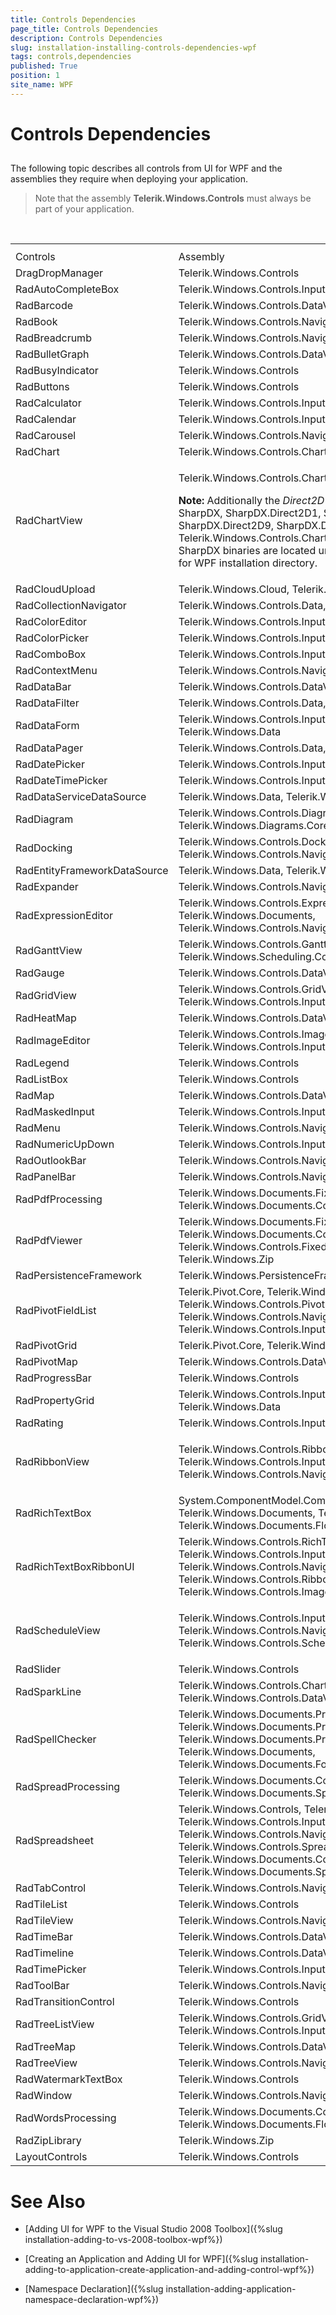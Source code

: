 ```yaml
---
title: Controls Dependencies
page_title: Controls Dependencies
description: Controls Dependencies
slug: installation-installing-controls-dependencies-wpf
tags: controls,dependencies
published: True
position: 1
site_name: WPF
---
```


# Controls Dependencies



## 

The following topic describes all controls from UI for WPF and the assemblies they require when deploying your application.

>Note that the assembly __Telerik.Windows.Controls__ must always be part of your application.
          
<table> <th><tr><td>Controls</td><td>Assembly</td></tr></th><tr><td>DragDropManager</td><td>Telerik.Windows.Controls</td></tr><tr><td>RadAutoCompleteBox</td><td>Telerik.Windows.Controls.Input</td></tr><tr><td>RadBarcode</td><td>Telerik.Windows.Controls.DataVisualization, Telerik.Windows.Data</td></tr><tr><td>RadBook</td><td>Telerik.Windows.Controls.Navigation</td></tr><tr><td>RadBreadcrumb</td><td>Telerik.Windows.Controls.Navigation, Telerik.Windows.Data</td></tr><tr><td> RadBulletGraph</td><td>Telerik.Windows.Controls.DataVisualization, Telerik.Windows.Data</td></tr><tr><td>RadBusyIndicator</td><td>Telerik.Windows.Controls</td></tr><tr><td>RadButtons</td><td>Telerik.Windows.Controls</td></tr><tr><td>RadCalculator</td><td>Telerik.Windows.Controls.Input</td></tr><tr><td>RadCalendar</td><td>Telerik.Windows.Controls.Input</td></tr><tr><td>RadCarousel</td><td>Telerik.Windows.Controls.Navigation, Telerik.Windows.Data</td></tr><tr><td>RadChart</td><td>Telerik.Windows.Controls.Charting</td></tr><tr><td>RadChartView</td><td>

Telerik.Windows.Controls.Chart, Telerik.Windows.Data
              

<b>Note:</b> Additionally the <i>Direct2D Rendering</i> feature requires the SharpDX, SharpDX.Direct2D1, SharpDX.Direct2D10, SharpDX.Direct2D9, SharpDX.DXGI and Telerik.Windows.Controls.Chart.Direct2D assemblies. The SharpDX binaries are located under the SharpDX folder in the UI for WPF installation directory.
              </td></tr><tr><td>RadCloudUpload</td><td>Telerik.Windows.Cloud, Telerik.Windows.Cloud.Controls</td></tr><tr><td>RadCollectionNavigator</td><td>
              Telerik.Windows.Controls.Data, Telerik.Windows.Data
            </td></tr><tr><td>RadColorEditor</td><td>Telerik.Windows.Controls.Input</td></tr><tr><td>RadColorPicker</td><td>Telerik.Windows.Controls.Input</td></tr><tr><td>RadComboBox</td><td>Telerik.Windows.Controls.Input</td></tr><tr><td>RadContextMenu</td><td>Telerik.Windows.Controls.Navigation</td></tr><tr><td>RadDataBar</td><td>Telerik.Windows.Controls.DataVisualization, Telerik.Windows.Data</td></tr><tr><td>RadDataFilter</td><td>Telerik.Windows.Controls.Data, Telerik.Windows.Data</td></tr><tr><td>RadDataForm</td><td>Telerik.Windows.Controls.Input, Telerik.Windows.Controls.Data, Telerik.Windows.Data</td></tr><tr><td>RadDataPager</td><td>Telerik.Windows.Controls.Data, Telerik.Windows.Data</td></tr><tr><td>RadDatePicker</td><td>Telerik.Windows.Controls.Input</td></tr><tr><td>RadDateTimePicker</td><td>Telerik.Windows.Controls.Input</td></tr><tr><td>RadDataServiceDataSource</td><td>Telerik.Windows.Data, Telerik.Windows.Controls.DataServices</td></tr><tr><td>RadDiagram</td><td>Telerik.Windows.Controls.Diagrams, Telerik.Windows.Diagrams.Core</td></tr><tr><td>RadDocking</td><td>Telerik.Windows.Controls.Docking, Telerik.Windows.Controls.Navigation, Telerik.Windows.Data</td></tr><tr><td>RadEntityFrameworkDataSource</td><td>Telerik.Windows.Data, Telerik.Windows.Controls.EntityFramework</td></tr><tr><td>RadExpander</td><td>Telerik.Windows.Controls.Navigation, Telerik.Windows.Data</td></tr><tr><td>RadExpressionEditor</td><td>Telerik.Windows.Controls.Expressions, Telerik.Windows.Data, Telerik.Windows.Documents, Telerik.Windows.Controls.Navigation</td></tr><tr><td>RadGanttView</td><td>Telerik.Windows.Controls.GanttView, Telerik.Windows.Scheduling.Core</td></tr><tr><td>RadGauge</td><td>Telerik.Windows.Controls.DataVisualization, Telerik.Windows.Data</td></tr><tr><td>RadGridView</td><td>Telerik.Windows.Controls.GridView, Telerik.Windows.Data, Telerik.Windows.Controls.Input</td></tr><tr><td>RadHeatMap</td><td>Telerik.Windows.Controls.DataVisualization, Telerik.Windows.Data</td></tr><tr><td>RadImageEditor</td><td>Telerik.Windows.Controls.ImageEditor, Telerik.Windows.Controls.Input</td></tr><tr><td>RadLegend</td><td>Telerik.Windows.Controls</td></tr><tr><td>RadListBox</td><td>Telerik.Windows.Controls</td></tr><tr><td>RadMap</td><td>Telerik.Windows.Controls.DataVisualization, Telerik.Windows.Data</td></tr><tr><td>RadMaskedInput</td><td>Telerik.Windows.Controls.Input</td></tr><tr><td>RadMenu</td><td>Telerik.Windows.Controls.Navigation</td></tr><tr><td>RadNumericUpDown</td><td>Telerik.Windows.Controls.Input</td></tr><tr><td>RadOutlookBar</td><td>Telerik.Windows.Controls.Navigation, Telerik.Windows.Data</td></tr><tr><td>RadPanelBar</td><td>Telerik.Windows.Controls.Navigation, Telerik.Windows.Data</td></tr><tr><td>RadPdfProcessing</td><td>Telerik.Windows.Documents.Fixed, Telerik.Windows.Documents.Core, Telerik.Windows.Zip</td></tr><tr><td>RadPdfViewer</td><td>Telerik.Windows.Documents.Fixed, Telerik.Windows.Documents.Core, Telerik.Windows.Controls.FixedDocumentViewers, Telerik.Windows.Zip</td></tr><tr><td>RadPersistenceFramework</td><td>Telerik.Windows.PersistenceFramework</td></tr><tr><td>RadPivotFieldList</td><td>Telerik.Pivot.Core, Telerik.Windows.Controls.PivotFieldList, Telerik.Windows.Controls.Pivot, Telerik.Windows.Controls.Navigation, Telerik.Windows.Controls.Input</td></tr><tr><td>RadPivotGrid</td><td>Telerik.Pivot.Core, Telerik.Windows.Controls.Pivot</td></tr><tr><td>RadPivotMap</td><td>Telerik.Windows.Controls.DataVisualization, Telerik.Windows.Data</td></tr><tr><td>RadProgressBar</td><td>Telerik.Windows.Controls</td></tr><tr><td>RadPropertyGrid</td><td>Telerik.Windows.Controls.Input, Telerik.Windows.Controls.Data, Telerik.Windows.Data</td></tr><tr><td>RadRating</td><td>Telerik.Windows.Controls.Input</td></tr><tr><td>RadRibbonView </td><td>

Telerik.Windows.Controls.RibbonView, Telerik.Windows.Controls.Input, Telerik.Windows.Controls.Navigation, Telerik.Windows.Data</td></tr><tr><td>RadRichTextBox</td><td>System.ComponentModel.Composition, Telerik.Windows.Data, Telerik.Windows.Documents, Telerik.Windows.Documents.Core, Telerik.Windows.Documents.Flow </td></tr><tr><td>RadRichTextBoxRibbonUI</td><td>Telerik.Windows.Controls.RichTextBoxUI, Telerik.Windows.Controls.Input, Telerik.Windows.Controls.Navigation, Telerik.Windows.Controls.RibbonView, Telerik.Windows.Controls.ImageEditor</td></tr><tr><td>RadScheduleView</td><td>

Telerik.Windows.Controls.Input, Telerik.Windows.Controls.Navigation, Telerik.Windows.Controls.ScheduleView, Telerik.Windows.Data</td></tr><tr><td>RadSlider</td><td>Telerik.Windows.Controls</td></tr><tr><td>RadSparkLine</td><td>Telerik.Windows.Controls.Charting, Telerik.Windows.Controls.DataVisualization, Telerik.Windows.Data</td></tr><tr><td>RadSpellChecker</td><td>Telerik.Windows.Documents.Proofing, Telerik.Windows.Documents.Proofing.DataGrid, Telerik.Windows.Documents.Proofing.RadGridView, Telerik.Windows.Documents, Telerik.Windows.Documents.FormatProviders.MsRichTextBoxXaml</td></tr><tr><td>RadSpreadProcessing</td><td>Telerik.Windows.Documents.Core, Telerik.Windows.Documents.Spreadsheet, Telerik.Windows.Maths</td></tr><tr><td>RadSpreadsheet</td><td>Telerik.Windows.Controls, Telerik.Windows.Controls.GridView, Telerik.Windows.Controls.Input, Telerik.Windows.Controls.Navigation, Telerik.Windows.Controls.Spreadsheet, Telerik.Windows.Data, Telerik.Windows.Documents.Core, Telerik.Windows.Documents.Spreadsheet, Telerik.Windows.Maths</td></tr><tr><td>RadTabControl</td><td>Telerik.Windows.Controls.Navigation, Telerik.Windows.Data</td></tr><tr><td>RadTileList</td><td>Telerik.Windows.Controls</td></tr><tr><td>RadTileView</td><td>Telerik.Windows.Controls.Navigation, Telerik.Windows.Data</td></tr><tr><td>RadTimeBar</td><td>Telerik.Windows.Controls.DataVisualization, Telerik.Windows.Data</td></tr><tr><td>RadTimeline</td><td>Telerik.Windows.Controls.DataVisualization, Telerik.Windows.Data</td></tr><tr><td>RadTimePicker</td><td>Telerik.Windows.Controls.Input</td></tr><tr><td>RadToolBar</td><td>Telerik.Windows.Controls.Navigation</td></tr><tr><td>RadTransitionControl</td><td>Telerik.Windows.Controls</td></tr><tr><td>RadTreeListView</td><td>Telerik.Windows.Controls.GridView, Telerik.Windows.Data, Telerik.Windows.Controls.Input</td></tr><tr><td>RadTreeMap</td><td>Telerik.Windows.Controls.DataVisualization, Telerik.Windows.Data</td></tr><tr><td>RadTreeView</td><td>Telerik.Windows.Controls.Navigation, Telerik.Windows.Data</td></tr><tr><td>RadWatermarkTextBox</td><td>Telerik.Windows.Controls</td></tr><tr><td>RadWindow</td><td>Telerik.Windows.Controls.Navigation</td></tr><tr><td>RadWordsProcessing</td><td>Telerik.Windows.Documents.Core, Telerik.Windows.Documents.Flow, Telerik.Windows.Zip</td></tr><tr><td>RadZipLibrary</td><td>Telerik.Windows.Zip</td></tr><tr><td>LayoutControls</td><td>Telerik.Windows.Controls</td></tr></table>



# See Also

 * [Adding UI for WPF to the Visual Studio 2008 Toolbox]({%slug installation-adding-to-vs-2008-toolbox-wpf%})

 * [Creating an Application and Adding UI for WPF]({%slug installation-adding-to-application-create-application-and-adding-control-wpf%})

 * [Namespace Declaration]({%slug installation-adding-application-namespace-declaration-wpf%})
